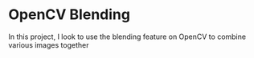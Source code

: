 # OpenCV Blending
In this project, I look to use the blending feature on OpenCV to combine various images together
